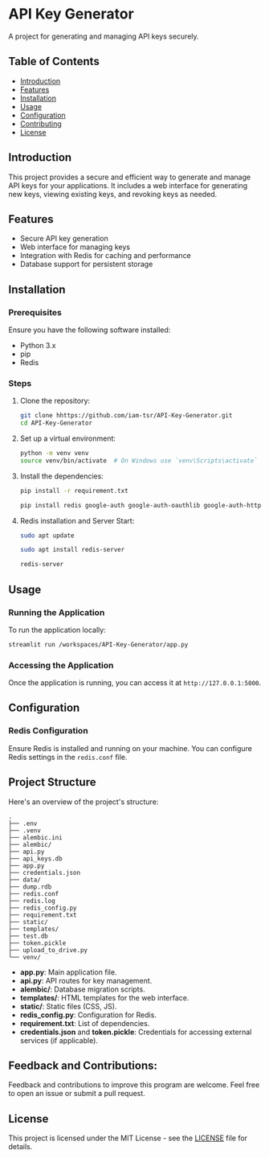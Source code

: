 # API Key Generator

A project for generating and managing API keys securely.

## Table of Contents

- [Introduction](#introduction)
- [Features](#features)
- [Installation](#installation)
- [Usage](#usage)
- [Configuration](#configuration)
- [Contributing](#contributing)
- [License](#license)

## Introduction

This project provides a secure and efficient way to generate and manage API keys for your applications. It includes a web interface for generating new keys, viewing existing keys, and revoking keys as needed.

## Features

- Secure API key generation
- Web interface for managing keys
- Integration with Redis for caching and performance
- Database support for persistent storage

## Installation

### Prerequisites

Ensure you have the following software installed:

- Python 3.x
- pip
- Redis

### Steps

1. Clone the repository:
    ```bash
    git clone hhttps://github.com/iam-tsr/API-Key-Generator.git
    cd API-Key-Generator
    ```

2. Set up a virtual environment:
    ```bash
    python -m venv venv
    source venv/bin/activate  # On Windows use `venv\Scripts\activate`
    ```

3. Install the dependencies:
    ```bash
    pip install -r requirement.txt
    ```
    ```bash
    pip install redis google-auth google-auth-oauthlib google-auth-httplib2 google-api-python-client
    ```
4. Redis installation and Server Start:
    ```bash
    sudo apt update
    ```
    ```bash
    sudo apt install redis-server
    ```
    ```bash
    redis-server
    ```

## Usage

### Running the Application

To run the application locally:

```bash
streamlit run /workspaces/API-Key-Generator/app.py
```

### Accessing the Application

Once the application is running, you can access it at `http://127.0.0.1:5000`.

## Configuration

### Redis Configuration

Ensure Redis is installed and running on your machine. You can configure Redis settings in the `redis.conf` file.

## Project Structure

Here's an overview of the project's structure:

```
.
├── .env
├── .venv
├── alembic.ini
├── alembic/
├── api.py
├── api_keys.db
├── app.py
├── credentials.json
├── data/
├── dump.rdb
├── redis.conf
├── redis.log
├── redis_config.py
├── requirement.txt
├── static/
├── templates/
├── test.db
├── token.pickle
├── upload_to_drive.py
└── venv/
```

- **app.py**: Main application file.
- **api.py**: API routes for key management.
- **alembic/**: Database migration scripts.
- **templates/**: HTML templates for the web interface.
- **static/**: Static files (CSS, JS).
- **redis_config.py**: Configuration for Redis.
- **requirement.txt**: List of dependencies.
- **credentials.json** and **token.pickle**: Credentials for accessing external services (if applicable).

## Feedback and Contributions:

Feedback and contributions to improve this program are welcome. Feel free to open an issue or submit a pull request.

## License

This project is licensed under the MIT License - see the [LICENSE](LICENSE.txt) file for details.